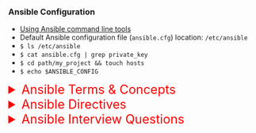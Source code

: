 ### Ansible Configuration

-   [Using Ansible command line tools](https://docs.ansible.com/ansible/latest/command_guide/index.html)
-   Default Ansible configuration file (`ansible.cfg`) location: `/etc/ansible`
-   `$ ls /etc/ansible`
-   `$ cat ansible.cfg | grep private_key`
-   `$ cd path/my_project && touch hosts`
-   `$ echo $ANSIBLE_CONFIG`

<details><summary style="font-size:25px;color:red;text-align:left">Ansible Terms & Concepts</summary>

Ansible is an open-source automation tool that simplifies configuration management, application deployment, and task automation. It uses a declarative language to describe system configurations and relies on SSH for communication with remote systems. Here are key terms and concepts in Ansible:

-   **Inventory**:

    -   An inventory in Ansible is a list of target hosts or groups of hosts on which Ansible playbooks will be executed. It serves as the source of truth for Ansible to understand which hosts it should manage and what configurations should be applied to them. The inventory can be static or dynamic, and it can be defined in various formats such as INI or YAML.
    -   `INI` Format: An inventory in INI format consists of sections and key-value pairs representing hosts and their attributes.

        ```ini
        [webservers]
        web1.example.com ansible_user=ubuntu ansible_ssh_private_key_file=~/.ssh/private_key.pem

        [databases]
        db1.example.com ansible_user=dbuser ansible_password=secretpassword
        ```

        -   `[webservers]` and `[databases]` are group names.
        -   `web1.example.com` and `db1.example.com` are hostnames.
        -   `ansible_user`, `ansible_ssh_private_key_file`, and `ansible_password` are host variables.

    -   `YAML` Format: An inventory in YAML format provides a more structured representation of hosts and groups.

        ```yml
        all:
            children:
                webservers:
                hosts:
                    web1.example.com:
                    ansible_user: ubuntu
                    ansible_ssh_private_key_file: ~/.ssh/private_key.pem
                databases:
                hosts:
                    db1.example.com:
                    ansible_user: dbuser
                    ansible_password: secretpassword
        ```

        -   `all` is the parent group containing all hosts.
        -   `webservers` and `databases` are child groups.
        -   `web1.example.com` and `db1.example.com` are hosts belonging to their respective groups.
        -   `ansible_user`, `ansible_ssh_private_key_file`, and `ansible_password` are host variables.

-   **Playbooks**: A playbook is a YAML file containing a set of instructions (tasks) for Ansible to execute. Playbooks define the desired state of the system and can include roles, variables, and conditionals.

    -   Playbooks are written in YAML syntax, which uses indentation to represent hierarchical data structures.
    -   Each playbook starts with three dashes (`---`) at the beginning of the file to indicate the start of YAML content.
    -   Playbooks are typically organized into plays, which are a series of tasks to be executed on target hosts.
    -   Each play in a playbook specifies a list of hosts or groups of hosts to target and a set of tasks to be executed on those hosts.
    -   A playbook can contain multiple plays, each targeting different hosts or performing different tasks.
    -   Tasks are the individual units of work within a play.
    -   Each task represents a single action to be performed, such as installing a package, copying a file, or restarting a service.
    -   Tasks are defined using Ansible modules, which are reusable units of code that perform specific tasks on target hosts.

-   **Play**:

    -   A play is a set of tasks, representing a higher-level concept that describes a configuration or action to be applied to a set of hosts.
    -   A play is defined within a playbook. A playbook can contain one or more plays.
    -   Like tasks, plays should be designed to be idempotent, ensuring that the desired state is achieved regardless of the current state.
    -   A play contains one or more tasks, and tasks are the actual work units within a play.

-   **Tasks**:

    -   Tasks are units of work defined within playbooks, representing actions to be performed on target systems.
    -   A task is defined within a list of tasks in a playbook or role.
    -   Tasks should ideally be idempotent, meaning that running them multiple times has the same effect as running them once.
    -   Tasks can include commands, module invocations, or other operations to achieve specific configurations or changes.

-   **Roles**: A role is a reusable collection of tasks, variables, handlers, and other configuration files that encapsulate a specific set of functionalities or responsibilities. Roles help organize and modularize Ansible playbooks by grouping related tasks and configurations into a single unit. They provide a method for breaking a playbook into smaller, reusable components. Each role typically represents a specific function, such as configuring a web server, managing databases, or deploying applications.

    -   `Directory Structure`:

        -   Roles have a standardized directory structure, including directories for tasks, handlers, variables, templates, and files.
        -   Ansible roles directory structure:

        ```txt
        roles/
        └── my_role/
            ├── tasks/
            ├── handlers/
            ├── variables/
            ├── templates/
            └── files/
        ```

    -   `Reuse and Modularity`:

        -   Roles promote reuse and modularity by encapsulating related tasks, variables, and files into self-contained units.
        -   Roles can be shared and reused across different playbooks and projects, enhancing maintainability and scalability.

    -   `Role Dependencies`:

        -   Roles can depend on other roles, allowing for the creation of complex playbooks with modular components.
        -   Dependencies are specified in the meta/main.yml file of a role.

    -   `Role Variables`:

        -   Variables specific to a role are stored in the defaults/main.yml file.
        -   These variables can be overridden at the playbook or inventory level.

-   **Modules**: Modules in Ansible are standalone scripts that Ansible executes on remote hosts to perform specific tasks. They are the building blocks of playbooks and provide a wide range of functionality for automating tasks across various systems. Ansible comes with a large number of built-in modules, and custom modules can also be developed to extend its capabilities.

    -   `Purpose`: Modules serve as the primary means of carrying out tasks in Ansible playbooks. Each module is designed to perform a specific action, such as managing packages, configuring files, or interacting with cloud services.
    -   `Types`: Ansible modules can be categorized into various types based on their functionality:
        -   `Core Modules`: Built-in modules that ship with Ansible by default.
        -   `Extras Modules`: Additional modules available in the Ansible Extras repository, providing extended functionality.
        -   `Custom Modules`: Modules developed by users to address specific requirements not covered by core or extras modules.
    -   `Execution`: Modules are executed on remote hosts by the Ansible control node using SSH or other remote communication methods. When a module is invoked in a playbook, Ansible transfers the module script to the remote host, executes it, and collects the results.
    -   `Idempotence`: Ansible modules are designed to be idempotent, meaning they produce the same result regardless of the system's current state. This ensures that running the same task multiple times has no additional effect once the desired state is achieved.
    -   `Examples`: File Management: copy, template, file, lineinfile
        -   `Package Management`: apt, yum, dnf, pkg
        -   `Service Management`: service, systemd, service_facts
        -   `User Management`: user, group, authorized_key
        -   `Cloud Management`: ec2, azure_rm, gcp_compute_instance
    -   `Usage`: Modules are invoked in Ansible playbooks using the module directive within tasks. Parameters specific to the module can be provided to customize its behavior.
        ```yaml
        - name: Install Apache Web Server
            apt:
                name: apache2
                state: present
        ```
    -   `Documentation`: Ansible provides extensive documentation for each module, including usage examples and parameter descriptions. The documentation can be accessed using the ansible-doc command.
    -   `Extensibility`: Users can develop custom modules in Python to extend Ansible's functionality and address specific requirements not covered by built-in modules. Custom modules must adhere to Ansible's module development guidelines and can be distributed and shared with the community.

-   **Handlers**: Handlers in Ansible are tasks that respond to specific events triggered by other tasks. They are typically used to restart services or perform other actions in response to configuration changes.

    -   `Event-Driven Execution`: Handlers are only executed when notified by other tasks. This ensures that actions are triggered only when necessary.
    -   `Syntax`: Handlers are defined in the handlers/main.yml file within a role directory or directly in a playbook.
    -   `Notify Mechanism`: Tasks can notify handlers using the notify directive. If multiple tasks notify the same handler, the handler is only executed once.
    -   `Service Management`: Handlers are commonly used to manage services, such as restarting Apache or Nginx after configuration changes.

-   **Templates**: Templates in Ansible allow you to dynamically generate configuration files based on variables and Jinja2 templating. They enable the creation of reusable configuration files with dynamic content.

    -   `Jinja2 Templating`: Templates use the Jinja2 templating engine to incorporate variables, loops, conditionals, and filters into configuration files.
    -   `File Generation`: Templates are stored in the templates/ directory within a role and have a .j2 extension. During playbook execution, Ansible renders the templates and writes the resulting files to target hosts.
    -   `Variable Substitution`: Variables defined in playbooks or roles can be substituted into templates, allowing for dynamic content generation.
    -   `Example`:
        -   Template (nginx.conf.j2):
            ```nginx
            server {
                listen {{ nginx_port }};
                server_name {{ nginx_server_name }};
                root {{ nginx_document_root }};
                ...
            }
            ```
        -   Playbook:
            ```yaml
            - name: Configure Nginx
            hosts: web_servers
            tasks:
                - name: Render Nginx Configuration
                template:
                    src: nginx.conf.j2
                    dest: /etc/nginx/nginx.conf
            ```

-   **Variables**:

    -   Variables are used to store data or configuration settings that can be used across playbooks, tasks, and roles.
    -   Variables can be defined at various levels, including playbook-level variables, group-level variables, host-level variables, and role-level variables.
    -   Ansible provides several mechanisms for defining variables, including static variables in YAML files, dynamic variables using facts, and variables passed as parameters.

-   **Vault**: Ansible Vault is a feature that allows you to encrypt sensitive data, such as passwords or API keys, within your Ansible playbooks. This ensures that confidential information is kept secure, especially when playbooks are stored in version control systems. Here's a step-by-step demo of using Ansible Vault:

    1. Create a Vault-encrypted File:

        - Let's create a file containing sensitive information. In this example, we'll create a file called secrets.yml:
            ```yaml
            # secrets.yml
            database_password: mysecretpassword
            api_key: mysecretapikey
            ```

    2. Encrypt the File with Ansible Vault:

        - Use the ansible-vault command to encrypt the file. It will prompt you to set a password for the Vault:
        - `$ ansible-vault encrypt secrets.yml`
        - Enter and confirm the password when prompted.

    3. Edit the Encrypted File:

        - You can now edit the encrypted file using the ansible-vault edit command. This will decrypt the file, allowing you to make changes:
        - `$ ansible-vault edit secrets.yml`
        - Enter the Vault password when prompted and make any necessary changes. Save and close the file.

    4. View the Encrypted File:

        - To view the content of the encrypted file, use the ansible-vault view command:
        - `$ ansible-vault view secrets.yml`
        - You'll need to enter the Vault password to view the contents.

    5. Use the Encrypted File in a Playbook:

        - Create a playbook (playbook.yml) that uses the encrypted file:

        ```yaml
        # playbook.yml
        ---
        - name: Example Playbook with Encrypted Secrets
        hosts: localhost
        vars_files:
            - secrets.yml

        tasks:
            - name: Display Encrypted Variable
            debug:
                var: database_password

            - name: Another Task Using Encrypted Variable
            debug:
                var: api_key
        ```

    6. Run the Playbook:

        - Run the playbook using the ansible-playbook command:
        - `$ ansible-playbook playbook.yml --ask-vault-pass`
            - The `--ask-vault-pass` option prompts you to enter the Vault password before running the playbook.

-   **Facts**:

    -   `Definition`: Facts are pieces of information about remote systems that Ansible collects and makes available to playbooks.
    -   `Usage`: Facts include details about the operating system, network interfaces, hardware, and other system properties.

-   **Roles Dependencies**:

    -   `Definition`: Roles can depend on other roles, establishing a hierarchy in playbook organization.
    -   `Usage`: Dependencies help manage the execution order of roles and promote modular design.

-   **Ad-Hoc Commands**:

    -   `Definition`: Ad-hoc commands are one-time commands executed directly from the command line, without the need for playbooks.
    -   `Usage`: Useful for quick tasks, testing, or troubleshooting on remote systems.

-   **Dynamic Inventories**:

    -   `Definition`: Dynamic inventories are scripts or programs that generate inventory data dynamically.
    -   `Usage`: Useful for managing large, dynamic environments, such as cloud instances, where the inventory changes frequently.

-   **Tags**:

    -   Tags are labels assigned to tasks or plays to categorize them for selective execution.
    -   Tags can be applied to tasks or plays using the tags directive, allowing for granular control over which tasks are executed.
    -   Tags are useful for debugging, testing, or selectively executing specific tasks within a playbook.

</details>

<details><summary style="font-size:25px;color:red;text-align:left">Ansible Directives</summary>

-   [Playbook Keywords](https://docs.ansible.com/ansible/latest/reference_appendices/playbooks_keywords.html)
    Here is a list of some key Ansible Directives along with a brief explanation of their purposes:

-   **name**:

    -   Purpose: Provides a human-readable name for a task or playbook.
    -   Example: name: Install Apache

-   **hosts**:

    -   Purpose: Defines the target hosts or groups on which a playbook or task should be executed.
    -   Example: hosts: web_servers

-   **become**:

    -   The become directive enables privilege escalation, allowing tasks to be executed as a different user, typically with elevated permissions.
    -   It is equivalent to using the sudo command on Linux systems.
    -   When set to true, Ansible will attempt to become the user specified by become_user using the method specified by become_method.

-   **become_user**:

    -   The become_user directive specifies the user to become when privilege escalation is enabled.
    -   By default, Ansible will attempt to become the root user (root) unless another user is specified.

-   **become_method**:

    -   The become_method directive specifies the method used for privilege escalation.
    -   Common methods include `sudo` (default) and `su`.
    -   Example: become_method: su

-   **roles**:

    -   Purpose: Specifies a list of roles to be included in a playbook.
    -   Example: roles: web_server, database_server

-   **include**:

    -   Purpose: Dynamically includes another YAML file or playbook.
    -   Example: include: tasks/install.yml

-   **with_items / loop**:

    -   Purpose: Iterates over a list of items, allowing repetitive tasks.
    -   Example: with_items: "{{ my_list }}"

-   **when**:

    -   Purpose: Adds a conditional statement to a task, specifying when the task should run.
    -   Example: when: ansible_os_family == "Debian"

-   **ignore_errors**:

    -   Purpose: Allows a playbook to continue running even if a task fails.
    -   Example: ignore_errors: yes

-   **notify**:

    -   The notify directive triggers a handler when a task changes its state (e.g., when it makes changes on the remote host).
    -   Example: notify: Restart nginx

-   **handlers**:

    -   Purpose: Defines a list of handlers that can be notified by tasks.
    -   Example:

        ```yaml
        - name: Ensure service is running
          service:
            name: nginx
            state: started
          notify: Restart nginx

        handlers:
          - name: Restart nginx
            service:
              name: nginx
              state: restarted
        ```

-   **register**:

    -   The register directive allows you to capture the output of a task and store it in a variable for later use.
    -   It is useful for capturing the result of commands, queries, or other tasks.
    -   Example: register: result

-   **debug**:

    -   The debug directive is a module used to print debug messages during playbook execution. It allows you to display variable values or other information for troubleshooting purposes.

    ```yml
    - name: Print debug message
      debug:
          msg: "This is a debug message"
    ```

-   **include_vars**:

    -   Purpose: Includes variables from an external file into the playbook.
    -   Example: include_vars: vars/external_vars.yml

-   **vars**:

    -   Purpose: Defines variables for use within the playbook.
    -   Example:
        ```yaml
        vars:
        http_port: 80
        ```

-   **with_dict**:

    -   Purpose: Iterates over a dictionary, allowing repetitive tasks with key-value pairs.
    -   Example: with_dict: "{{ my_dict }}"

-   **roles_path**:

    -   Purpose: Specifies the path to the directory containing Ansible roles.
    -   Example: roles_path: /path/to/my_roles

-   **environment**:

    -   Purpose: Sets environment variables for tasks.
    -   Example: environment: MY_VARIABLE=my_value

explain register, notify, and debug directives of Ansible with demo

</details>

<details><summary style="font-size:25px;color:red;text-align:left">Ansible Interview Questions</summary>

<details><summary style="font-size:18px;color:magenta">What is Ansible? </summary>

Ansible is an open-source automation tool and platform designed for configuration management, application deployment, and task automation. It simplifies complex IT tasks by providing a simple and human-readable way to describe infrastructure, policies, and workflows. Ansible is agentless, relying on SSH (Secure Shell) for communication with remote systems, and it uses a declarative language to define the desired state of a system. Key features and aspects of Ansible include:

-   **Agentless Architecture**: Ansible does not require any agent to be installed on the managed systems. It communicates with remote servers using SSH, making it lightweight and easy to deploy.

    -   `Push Architecture`:

        -   In a push architecture, the Ansible control node initiates connections to the target hosts and executes tasks remotely.
        -   Ansible playbooks are executed directly from the control node, and SSH (or other supported connection types) is used to establish connections to the target hosts.
        -   Push architecture is suitable for environments where the control node has direct access to the target hosts and can establish SSH connections to them.
        -   This architecture is commonly used for ad-hoc tasks, one-off automation jobs, or situations where Ansible control node has direct network access to the managed hosts.

    -   `Pull Architecture`:

        -   In a pull architecture, the target hosts periodically pull playbook updates from a centralized configuration management server.
        -   Ansible playbooks are stored on a central server (sometimes referred to as the Ansible master server or configuration management server).
        -   Managed hosts run an agent (typically ansible-pull) that retrieves the latest playbook updates from the central server and executes them locally.
        -   Pull architecture is suitable for environments with a large number of managed hosts, distributed infrastructure, or hosts located in environments with restricted network access.
        -   This architecture enables better scalability, as the central server does not need direct connectivity to the managed hosts, and updates can be distributed efficiently across a large number of hosts.

-   **Declarative Language**: Playbooks in Ansible are written in YAML (YAML Ain't Markup Language), a human-readable and easy-to-write language. The declarative syntax allows users to describe the desired state of the system without specifying the step-by-step procedure.
-   **Configuration Management**: Ansible is widely used for configuration management, allowing users to define and enforce the desired state of servers, network devices, and other infrastructure components. It helps ensure consistency across environments.
-   **Application Deployment**: Ansible facilitates the deployment and management of applications on various platforms. It supports deploying applications, updating configurations, and managing dependencies.
-   **Task Automation**: Ansible automates repetitive and time-consuming tasks, allowing users to focus on more critical aspects of IT operations. This includes tasks such as patching systems, executing backups, and performing system updates.
-   **Idempotence**: Ansible follows the principle of idempotence, meaning that the result of an operation remains the same regardless of how many times it is performed. This ensures that running Ansible multiple times on the same system has a consistent and predictable outcome.
-   **Community and Ecosystem**: Ansible has a vibrant community that contributes to its development and shares roles, playbooks, and best practices. The Ansible Galaxy is a hub for community-contributed content.
-   **Integration with Cloud Platforms**: Ansible integrates seamlessly with various cloud platforms, allowing users to automate the provisioning and management of resources in cloud environments.
-   **Extensibility**: Ansible is extensible, enabling users to create custom modules, plugins, and roles to meet specific requirements.

</details>

<details><summary style="font-size:18px;color:magenta">What is Ansible Tower?</summary>

Ansible Tower, now known as Red Hat Ansible Automation Platform, is a web-based graphical interface and automation platform for Ansible. It provides a centralized hub for managing Ansible playbooks, roles, inventories, and automation jobs. Ansible Tower enhances the capabilities of Ansible by adding features such as role-based access control, job scheduling, logging, and notifications. It is designed to streamline and scale automation workflows in enterprise environments.

It adds significant value to Ansible by providing enhanced features for managing, scaling, and securing automation workflows. The importance of Ansible Tower lies in its ability to address the challenges associated with Ansible automation at scale in enterprise environments. Here are some key reasons why Ansible Tower is important:

-   **Centralized Management**: Ansible Tower provides a centralized web-based interface for managing Ansible playbooks, roles, inventories, and automation jobs. It offers a unified platform for organizing, scheduling, and monitoring automation workflows across distributed environments.
-   **Role-Based Access Control (RBAC)**: Ansible Tower offers granular RBAC capabilities, allowing administrators to define roles and permissions for users and teams. This ensures that only authorized users can access and modify automation resources, improving security and compliance.
-   **Job Scheduling and Orchestration**: Ansible Tower enables users to schedule automation jobs to run at specific times or intervals. It supports complex job orchestration, allowing users to define dependencies, workflows, and conditional logic for executing tasks across multiple hosts and environments.
-   **Logging and Auditing**: Ansible Tower logs all job executions, providing detailed information about task execution, output, and errors. Logs are searchable and can be used for auditing, troubleshooting, and performance analysis. This visibility enhances operational transparency and accountability.
-   **Notifications and Reporting**: Ansible Tower supports notifications via email, Slack, and other channels. Users can configure notifications to alert them of job status changes, failures, or other events. Additionally, Ansible Tower provides reporting features for tracking job execution status, trends, and performance metrics.
-   **Integration and Extensibility**: Ansible Tower integrates with other tools and systems through REST APIs, webhooks, and plugins. It supports integration with version control systems, CI/CD pipelines, monitoring solutions, ticketing systems, and more. This allows Ansible Tower to be seamlessly integrated into existing IT ecosystems and workflows.
-   **Scalability and High Availability**: Ansible Tower supports clustering and high availability configurations, ensuring scalability and resilience in large-scale deployments. Multiple Tower instances can be clustered together to distribute workload and provide failover capabilities, supporting the needs of enterprise-scale automation.
-   **Role-Based Access Control (RBAC)**: Ansible Tower offers granular RBAC capabilities, allowing administrators to define roles and permissions for users and teams. This ensures that only authorized users can access and modify automation resources, improving security and compliance.
-   **Enterprise Support and Services**: Ansible Tower is backed by Red Hat, providing enterprise-level support, services, and documentation. Organizations can leverage Red Hat's expertise and resources to deploy, configure, and optimize Ansible Tower for their specific requirements.

In summary, Ansible Tower plays a critical role in enabling organizations to effectively manage, scale, and secure automation workflows with Ansible. It provides a comprehensive solution for automating IT operations, improving efficiency, and driving digital transformation across the enterprise.

</details>

<details><summary style="font-size:18px;color:magenta">What is Ansible Galaxy? Why it is useful?</summary>

-   Ansible Galaxy is a free online community hub and repository for sharing, finding, and downloading Ansible roles, collections, and other content. It serves as a centralized platform for Ansible automation content, allowing users to discover pre-built roles and collections that can be easily integrated into their Ansible playbooks and automation workflows.
-   Ansible Galaxy provides a platform for users to publish and share their Ansible roles and collections with the community. This fosters collaboration and knowledge sharing among Ansible users, enabling them to leverage each other's expertise and contributions.

</details>

<details><summary style="font-size:18px;color:magenta">How do you secure sensitive information in Ansible, and what is Ansible Vault used for?</summary>

In Ansible, securing sensitive information such as passwords, API keys, and other credentials is essential to maintain the security of your infrastructure and prevent unauthorized access to sensitive data. Here are some best practices for securing sensitive information in Ansible:

-   `Use Ansible Vault`: Ansible provides a built-in feature called Ansible Vault, which allows you to encrypt sensitive data within your playbooks, roles, and inventory files. You can encrypt variables, files, or even entire YAML files using a symmetric encryption key. Ansible Vault ensures that sensitive data remains encrypted at rest and is only decrypted during playbook execution.
-   `Encrypt Individual Variables`: For sensitive variables that need to be encrypted, use Ansible Vault to encrypt them. You can create an encrypted variable file using ansible-vault create, edit it with ansible-vault edit, or encrypt individual variables using ansible-vault encrypt_string.
-   `Separate Sensitive Data`: Keep sensitive data separate from your main playbooks and roles. Store sensitive variables in dedicated encrypted files or group_vars files encrypted with Ansible Vault. This separation helps minimize the risk of accidentally exposing sensitive information.
-   `Limit Access to Vault Passwords`: Ensure that only authorized users have access to Ansible Vault passwords or encryption keys. Use strong passwords and consider using a password manager or a secure storage solution for managing encryption keys.
-   `Secure Credential Storage`: Avoid storing plaintext passwords or sensitive information in version control repositories. Instead, use Ansible Vault to encrypt sensitive data before storing it in version control. Also, consider using a secure centralized credential storage solution such as HashiCorp Vault or AWS Secrets Manager for managing sensitive credentials.
-   `Limit Access to Playbooks and Inventory`: Restrict access to Ansible playbooks, roles, and inventory files to authorized users only. Implement proper access controls and permissions on version control repositories and file systems to prevent unauthorized access to sensitive information.
-   `Rotate Encryption Keys Regularly`: Rotate encryption keys and Ansible Vault passwords regularly to mitigate the risk of unauthorized access to sensitive data. Use a secure process for key rotation and ensure that all encrypted data is re-encrypted with the new keys.

</details>

<details><summary style="font-size:18px;color:magenta">What is Ansible, and how does it differ from other configuration management tools?</summary>

Ansible is an open-source automation tool that simplifies configuration management, application deployment, and task automation. It differs from tools like Puppet and Chef by being agentless, using SSH for communication, and employing a simple YAML-based syntax for playbooks.

</details>

<details><summary style="font-size:18px;color:magenta">Explain the difference between Ansible and Puppet/Chef.</summary>

Ansible is agentless, requires no additional software on managed hosts, and uses SSH for communication. Puppet and Chef, on the other hand, use agents on target systems and have a steeper learning curve.

</details>

<details><summary style="font-size:18px;color:magenta">How does Ansible use SSH for communication with remote servers?</summary>

Ansible connects to remote servers over SSH and executes tasks by pushing modules to target systems. SSH is used for secure communication and does not require a separate agent installation on managed hosts.

</details>

<details><summary style="font-size:18px;color:magenta">What are Ansible roles, and how do they contribute to playbook organization?</summary>

Roles are a way to organize and reuse Ansible tasks, handlers, and variables. They promote modular design, making playbooks cleaner and more maintainable.

</details>

<details><summary style="font-size:18px;color:magenta">Explain the concept of idempotence in Ansible.</summary>

Idempotence means that running a task multiple times has the same effect as running it once. Ansible ensures that the desired state is achieved regardless of the current state, preventing unnecessary changes.

</details>

<details><summary style="font-size:18px;color:magenta">What is an Ansible Inventory, and how can you define hosts in it?</summary>

An Ansible Inventory is a list of managed hosts and their details. Hosts can be defined in an inventory file using IP addresses, domain names, or groups, and dynamic inventories can be used for flexibility.

</details>

<details><summary style="font-size:18px;color:magenta">How do you use conditionals and loops in Ansible playbooks?</summary>

Conditionals and loops are used to control the flow of tasks in Ansible playbooks. when statements enable conditionals, while loop and with_items facilitate looping through lists.

</details>

<details><summary style="font-size:18px;color:magenta">What is the purpose of the gather_facts module in Ansible?</summary>

The gather_facts module collects information about the target system, creating a set of facts that can be referenced in playbooks. Facts include details about the OS, network, and hardware.

</details>

<details><summary style="font-size:18px;color:magenta">How do you handle errors and failures in Ansible playbooks?</summary>

Handling errors and failures effectively in Ansible playbooks is crucial for ensuring the reliability and stability of infrastructure automation processes. Here are some strategies for handling errors and failures in Ansible playbooks:

-   `Use Error Handling Constructs`: Ansible provides several error handling constructs that allow you to gracefully handle errors and failures during playbook execution. These constructs include ignore_errors, failed_when, changed_when, rescue, and always. You can use these constructs to define conditions under which tasks should fail, ignore errors, or execute rescue tasks.

-   `Use ignore_errors`: The ignore_errors directive allows you to specify tasks that should continue executing even if they encounter errors. This can be useful for tasks where failure is acceptable or where you want to handle errors later in the playbook.

```yaml
- name: Example task with ignore_errors
  command: /path/to/some/command
  ignore_errors: yes
```

-   `Use failed_when`: The failed_when directive allows you to define custom conditions under which tasks should be considered failed. You can use this directive to specify conditions based on task output or other factors.

```yaml
- name: Example task with failed_when
  command: /path/to/some/command
  failed_when: "'Error' in result.stderr"
```

-   `Use rescue and always`: The rescue and always directives allow you to define tasks that should be executed in case of errors or regardless of task status, respectively. This can be useful for performing cleanup tasks or executing recovery actions.

```yaml
- name: Main task
  command: /path/to/some/command
  register: result
  ignore_errors: yes

- name: Rescue task
  rescue:
      - debug:
            msg: "An error occurred: {{ result.stderr }}"
  always:
      - debug:
            msg: "Cleanup task"
```

-   `Use block`: The block directive allows you to group tasks together and apply error handling constructs to the entire block. This can help streamline error handling for multiple tasks.

```yaml
- block:
      - name: Task 1
        command: /path/to/some/command

      - name: Task 2
        command: /path/to/another/command
  rescue:
      - debug:
            msg: "An error occurred"
```

-   `Logging and Notification`: Implement logging and notification mechanisms to track errors and failures during playbook execution. Ansible provides modules such as debug, log, mail, and slack that can be used to generate logs and notifications based on playbook execution status.

```yaml
- name: Notify on failure
  mail:
      to: admin@example.com
      subject: "Ansible Playbook Execution Failed"
      body: "An error occurred during playbook execution. Please check logs for details."
  when: ansible_failed_result
```

-   `Testing and Validation`: Test playbooks thoroughly to identify and address potential errors and failures. Use Ansible's --syntax-check, --list-tasks, and --check options to validate playbooks and identify issues before execution.

</details>

<details><summary style="font-size:18px;color:magenta">Explain the use of Ansible modules. Can you give examples of built-in modules?</summary>

Ansible modules are small programs executed on remote systems to perform tasks. Examples include apt, yum, copy, file, and service, which manage packages, file operations, and services.

</details>

<details><summary style="font-size:18px;color:magenta">What is the role of handlers in Ansible playbooks?</summary>

Handlers are tasks that respond to specific events triggered by other tasks. They are defined separately and executed only when notified by tasks with the notify directive.

</details>

<details><summary style="font-size:18px;color:magenta">How can you dynamically generate an inventory in Ansible?</summary>

In Ansible, you can dynamically generate an inventory using several methods. Dynamically generated inventories are particularly useful in dynamic infrastructure environments where hosts may come and go frequently, such as cloud environments or container orchestration platforms like Kubernetes. Here are some common methods for dynamically generating inventories in Ansible:

-   `Script-based Inventory`: You can create a custom script that generates inventory dynamically based on the infrastructure's current state. The script can output inventory in a supported format like INI or YAML. Ansible provides `--inventory` option to specify the path to the inventory script.

    -   `$ ansible-playbook playbook.yml --inventory=/path/to/inventory_script.py`

-   `Dynamic Inventory Plugins`: Ansible supports dynamic inventory plugins that can retrieve inventory information from various external sources such as cloud providers, virtualization platforms, or database systems. Ansible includes several built-in dynamic inventory plugins, and you can also create custom plugins tailored to your infrastructure.

    -   `$ ansible-playbook playbook.yml --inventory-plugin=my_custom_inventory_plugin`

-   `External Inventory Sources`: Ansible can use external sources such as AWS EC2, Azure, OpenStack, or GCP to dynamically generate inventory. These external sources provide APIs that Ansible can query to fetch information about hosts and groups dynamically.

    -   `$ ansible-playbook playbook.yml --inventory=/path/to/external_inventory.yml`

-   `Dynamic Inventory with Ansible Tower/AWX`: If you are using Ansible Tower or its open-source version AWX, you can leverage their capabilities to create dynamic inventories. Tower/AWX provides built-in support for dynamic inventory sources and allows you to configure and manage dynamic inventories through its web interface.

    ```yaml
    ---
    plugin: aws_ec2
    regions:
        - us-east-1
    keyed_groups:
        - key: tags.Name
    ```

-   `Combining Static and Dynamic Inventories`: You can combine static and dynamic inventories by specifying multiple inventory sources in Ansible configuration files. This allows you to manage both static and dynamic hosts and groups in a single inventory.

    ```ini
    [static_hosts]
    host1 ansible_host=192.168.1.100

    [dynamic_hosts]
    localhost ansible_connection=local
    ```

By using these methods, you can dynamically generate inventories in Ansible to accommodate dynamic infrastructure environments and automate the management of your hosts and groups effectively.

</details>

<details><summary style="font-size:18px;color:magenta">Explain how to run ad-hoc commands with Ansible.</summary>

In Ansible, ad-hoc commands are one-liner commands used to perform quick tasks or execute modules against managed hosts without the need to write a playbook. Ad-hoc commands are useful for tasks like gathering information, installing packages, managing services, or executing simple tasks across multiple hosts. Here's how to run ad-hoc commands with Ansible:

-   **Syntax**: Ad-hoc commands follow a specific syntax:

    -   `$ ansible <pattern> -m <module> -a '<module_arguments>' [options]`
        -   `<pattern>`: Specifies the hosts or groups of hosts against which to run the command. You can use host patterns like hostnames, IP addresses, groups, or wildcards.
        -   `-m <module>`: Specifies the module to execute. Ansible provides a wide range of modules for different tasks, such as ping, command, shell, yum, apt, copy, file, etc.
        -   `-a <module_arguments>`: Specifies arguments for the module. The arguments depend on the module being used.
        -   `[options]`: Additional options like specifying the inventory file, username, become privileges, etc.

-   **Example**: Here's an example of running an ad-hoc command to ping all hosts in the inventory:

    -   `$ ansible all -m ping`
        -   This command executes the ping module against all hosts in the inventory, checking if the hosts are reachable and responsive.

-   **Targeting Specific Hosts**: You can target specific hosts or groups by specifying their names or patterns. For example:

    -   `$ ansible webserver -m shell -a 'uptime'`
        -   This command runs the shell module to execute the uptime command on hosts in the webserver group.

-   **Module Arguments**: Depending on the module being used, you may need to provide arguments. For example:

    -   `$ ansible database -m command -a 'cat /etc/hosts'`
        -   This command uses the command module to execute the `cat /etc/hosts` command on hosts in the database group.

-   **Using become**: If the task requires elevated privileges, you can use the -b or --become option to execute the command as a privileged user (e.g., root). For example:

    -   `$ ansible webservers -m yum -a 'name=httpd state=installed' --become`
        -   This command installs the Apache HTTP server (httpd) package on hosts in the webservers group using the yum module with elevated privileges.

-   **Using Inventory File**: You can specify the inventory file using the `-i` option. For example:

    -   `$ ansible all -i inventory_file -m shell -a 'df -h'`
        -   This command runs the shell module to execute the `df -h` command on all hosts listed in the specified inventory file.

</details>

<details><summary style="font-size:18px;color:magenta">What is the purpose of the become keyword in Ansible, and when would you use it?</summary>

The become keyword is used to execute tasks with elevated privileges, similar to sudo. It is often used when tasks require root or administrative access on target systems.

</details>

<details><summary style="font-size:18px;color:magenta">How do you use Ansible to manage configurations in cloud environments like AWS or Azure?</summary>

Ansible integrates with cloud modules to manage resources in cloud environments. For example, the ec2 module can be used to provision and manage instances in AWS.

</details>

<details><summary style="font-size:18px;color:magenta">Explain how Ansible Tower enhances Ansible functionality in enterprise environments.</summary>

Ansible Tower provides a web-based interface for managing Ansible playbooks, schedules, and credentials. It adds features such as role-based access control, job templates, and graphical inventory management.

</details>

<details><summary style="font-size:18px;color:magenta">What is the difference between Ansible task and role?</summary>

A task is a single unit of work in Ansible, while a role is a collection of related tasks, handlers, and variables organized for reuse and maintainability.

</details>

<details><summary style="font-size:18px;color:magenta">How do you use Ansible for rolling updates or zero-downtime deployments?</summary>

Rolling updates can be achieved by updating one group of servers at a time, minimizing downtime. Ansible allows for this by defining strategies such as serial and using handlers to restart services after updates.

</details>

<details><summary style="font-size:18px;color:magenta">What is ansible collections?</summary>

-   Ansible Collections are a packaging format introduced in Ansible 2.10 to bundle and distribute Ansible content, such as modules, plugins, roles, and playbooks, in a structured and shareable manner. Collections provide a more organized and modular approach to managing Ansible automation content, making it easier to package, distribute, and consume reusable automation assets.

</details>

<details><summary style="font-size:18px;color:magenta">What is Ansible plugin?</summary>

-   An Ansible plugin is a piece of code that extends or modifies the behavior of Ansible in some way. Plugins allow users to customize and enhance various aspects of Ansible's functionality, such as inventory management, connection types, task execution, callbacks, and more. Plugins can be written in Python or any other language supported by Ansible, such as Jinja2 for templating.

</details>

<details><summary style="font-size:18px;color:magenta"></summary>

</details>

<details><summary style="font-size:18px;color:magenta"></summary>

</details>
